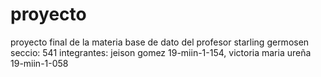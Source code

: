 # proyecto
proyecto final de la materia base de dato del profesor starling germosen seccio: 541 integrantes: jeison gomez 19-miin-1-154, victoria maria ureña 19-miin-1-058  

